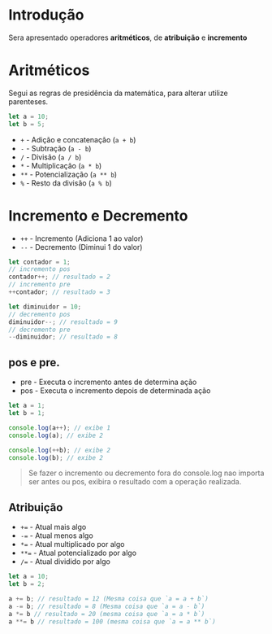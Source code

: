 # Introdução
Sera apresentado operadores **aritméticos**, de **atribuição** e **incremento**

# Aritméticos

Segui as regras de presidência da matemática, para alterar utilize parenteses.
```javascript
let a = 10;
let b = 5;
```
- `+` - Adição e concatenação (`a + b`)
- `-` - Subtração (`a - b`)
- `/` - Divisão (`a / b`)
- `*` - Multiplicação (`a * b`)
- `**` - Potencialização (`a ** b`)
- `%` - Resto da divisão (`a % b`)

# Incremento e Decremento

- `++` - Incremento (Adiciona 1 ao valor)
- `--` - Decremento (Diminui 1 do valor)
```javascript
let contador = 1;
// incremento pos
contador++; // resultado = 2
// incremento pre
++contador; // resultado = 3

let diminuidor = 10;
// decremento pos
diminuidor--; // resultado = 9
// decremento pre
--diminuidor; // resultado = 8
```
## pos e pre.  
- pre - Executa o incremento antes de determina ação
- pos - Executa o incremento depois de determinada ação
```javascript
let a = 1;
let b = 1;

console.log(a++); // exibe 1
console.log(a); // exibe 2

console.log(++b); // exibe 2
console.log(b); // exibe 2
```
> Se fazer o incremento ou decremento fora do console.log nao importa ser antes ou pos, exibira o resultado com a operação realizada.

## Atribuição

- `+=` - Atual mais algo
- `-=` - Atual menos algo
- `*=` - Atual multiplicado por algo
- `**=` - Atual potencializado por algo
- `/=` - Atual dividido por algo
```javascript
let a = 10;
let b = 2;

a += b; // resultado = 12 (Mesma coisa que `a = a + b`)
a -= b; // resultado = 8 (Mesma coisa que `a = a - b`)
a *= b // resultado = 20 (mesma coisa que `a = a * b`)
a **= b // resultado = 100 (mesma coisa que `a = a ** b`)
```